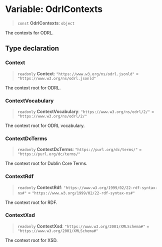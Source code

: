 # Variable: OdrlContexts

> `const` **OdrlContexts**: `object`

The contexts for ODRL.

## Type declaration

### Context

> `readonly` **Context**: `"https://www.w3.org/ns/odrl.jsonld"` = `"https://www.w3.org/ns/odrl.jsonld"`

The context root for ODRL.

### ContextVocabulary

> `readonly` **ContextVocabulary**: `"https://www.w3.org/ns/odrl/2/"` = `"https://www.w3.org/ns/odrl/2/"`

The context root for ODRL vocabulary.

### ContextDcTerms

> `readonly` **ContextDcTerms**: `"https://purl.org/dc/terms/"` = `"https://purl.org/dc/terms/"`

The context root for Dublin Core Terms.

### ContextRdf

> `readonly` **ContextRdf**: `"https://www.w3.org/1999/02/22-rdf-syntax-ns#"` = `"https://www.w3.org/1999/02/22-rdf-syntax-ns#"`

The context root for RDF.

### ContextXsd

> `readonly` **ContextXsd**: `"https://www.w3.org/2001/XMLSchema#"` = `"https://www.w3.org/2001/XMLSchema#"`

The context root for XSD.
